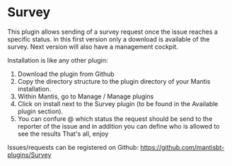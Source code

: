# Survey
This plugin allows sending of a survey request once the issue reaches a specific status.
in this first version only a download is available of the survey.
Next version will also have a management cockpit.

Installation is like any other plugin:
1. Download the plugin from Github
2. Copy the directory structure to the plugin directory of your Mantis installation.
3. Within Mantis, go to Manage / Manage plugins
4. Click on install next to the Survey plugin (to be found in the Available plugin section).
5. You can confure @ which status the request should be send to the reporter of the issue and in addition you can define who is allowed to see the results
That's all, enjoy

Issues/requests can be registered on Github:
https://github.com/mantisbt-plugins/Survey
